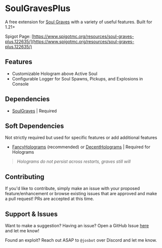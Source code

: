 # SoulGravesPlus
A free extension for [Soul Graves](https://github.com/FaultyFunctions/SoulGraves) with a variety of useful features. Built for 1.21+

Spigot Page: [https://www.spigotmc.org/resources/soul-graves-plus.122635/](https://www.spigotmc.org/resources/soul-graves-plus.122635/)

## Features
- Customizable Hologram above Active Soul
- Configurable Logger for Soul Spawns, Pickups, and Explosions in Console

## Dependencies
- [SoulGraves](https://github.com/FaultyFunctions/SoulGraves) | Required

## Soft Dependencies
Not strictly required but used for specific features or add additional features
- [FancyHolograms](https://modrinth.com/plugin/fancyholograms) (recommended) or [DecentHolograms](https://www.spigotmc.org/resources/decentholograms-1-8-1-21-4-papi-support-no-dependencies.96927/) | Required for Holograms
> _Holograms do not persist across restarts, graves still will_

## Contributing
If you'd like to contribute, simply make an issue with your proposed feature/enhancement or browse existing issues that are approved and make a pull request! PRs are accepted at this time.

## Support & Issues
Want to make a suggestion? Having an issue? Open a GitHub Issue [here](https://github.com/JosTheDude/SoulGravesPlus/issues) and let me know! 

Found an exploit? Reach out ASAP to `@josbot` over Discord and let me know.
